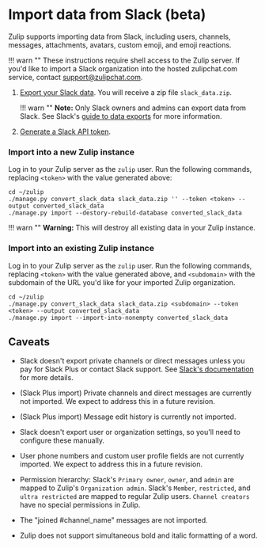 # Import data from Slack (beta)

Zulip supports importing data from Slack, including users, channels,
messages, attachments, avatars, custom emoji, and emoji reactions.

!!! warn ""
    These instructions require shell access to the Zulip server. If you'd like
    to import a Slack organization into the hosted zulipchat.com service,
    contact support@zulipchat.com.

1. [Export your Slack data](https://my.slack.com/services/export). You will
   receive a zip file `slack_data.zip`.

    !!! warn ""
        **Note:** Only Slack owners and admins can export data from Slack.
        See Slack's
        [guide to data exports](https://get.slack.help/hc/en-us/articles/201658943-Export-data-and-message-history)
        for more information.

2. [Generate a Slack API token](https://api.slack.com/custom-integrations/legacy-tokens).

### Import into a new Zulip instance

Log in to your Zulip server as the `zulip` user. Run the following
commands, replacing `<token>` with the value generated above:

```
cd ~/zulip
./manage.py convert_slack_data slack_data.zip '' --token <token> --output converted_slack_data
./manage.py import --destory-rebuild-database converted_slack_data
```

!!! warn ""
    **Warning:** This will destroy all existing data in your Zulip instance.

### Import into an existing Zulip instance

Log in to your Zulip server as the `zulip` user. Run the following
commands, replacing `<token>` with the value generated above, and
`<subdomain>` with the subdomain of the URL you'd like for your imported
Zulip organization.

```
cd ~/zulip
./manage.py convert_slack_data slack_data.zip <subdomain> --token <token> --output converted_slack_data
./manage.py import --import-into-nonempty converted_slack_data
```

## Caveats

- Slack doesn't export private channels or direct messages unless you pay
  for Slack Plus or contact Slack support. See
  [Slack's documentation](https://get.slack.help/hc/en-us/articles/204897248-Guide-to-Slack-import-and-export-tools)
  for more details.

- (Slack Plus import) Private channels and direct messages are currently
  not imported. We expect to address this in a future revision.

- (Slack Plus import) Message edit history is currently not imported.

- Slack doesn't export user or organization settings, so you'll need to
  configure these manually.

- User phone numbers and custom user profile fields are not currently
  imported. We expect to address this in a future revision.

- Permission hierarchy:
    Slack's `Primary owner`, `owner`, and `admin` are mapped to Zulip's `Organization admin`.
    Slack's `Member`, `restricted`, and `ultra restricted` are mapped to regular Zulip users.
    `Channel creators` have no special permissions in Zulip.

- The "joined #channel_name" messages are not imported.

- Zulip does not support simultaneous bold and italic formatting of a word.

